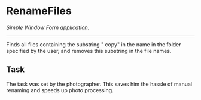 # RenameFiles
*Simple Window Form application.*

---

Finds all files containing the substring " copy" in the name in the folder specified by the user, and removes this substring in the file names.

## Task

The task was set by the photographer. This saves him the hassle of manual renaming and speeds up photo processing.

